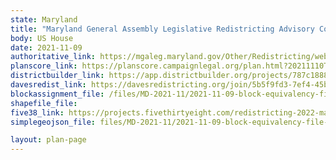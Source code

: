 ```yaml
---
state: Maryland
title: "Maryland General Assembly Legislative Redistricting Advisory Commission - Draft Congressional Concept Map #4 11-09-21"
body: US House
date: 2021-11-09
authoritative_link: https://mgaleg.maryland.gov/Other/Redistricting/webpage-110921.pdf
planscore_link: https://planscore.campaignlegal.org/plan.html?20211110T213011.928667889Z
districtbuilder_link: https://app.districtbuilder.org/projects/787c1888-d06a-4f9f-9fc0-b8f4186c2e3c
davesredist_link: https://davesredistricting.org/join/5b5f9fd3-7ef4-45b7-a4f2-f3d357835b6a
blockassignment_file: /files/MD-2021-11/2021-11-09-block-equivalency-file-leg-draft-4.zip
shapefile_file:
five38_link: https://projects.fivethirtyeight.com/redistricting-2022-maps/maryland/draft_concept_4/
simplegeojson_file: files/MD-2021-11/2021-11-09-block-equivalency-file-leg-draft-4.geojson

layout: plan-page
---
```

